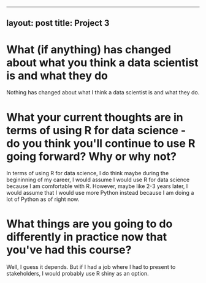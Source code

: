 
---
layout: post
title: Project 3
---


# What (if anything) has changed about what you think a data scientist is and what they do

Nothing has changed about what I think a data scientist is and what they do.

# What your current thoughts are in terms of using R for data science - do you think you'll continue to use R going forward? Why or why not?

In terms of using R for data science, I do think maybe during the begininning of my career, I would assume I would use R for data science because I am comfortable with R. However, maybe like 2-3 years later, I would assume that I would use more Python instead because I am doing a lot of Python as of right now.

# What things are you going to do differently in practice now that you've had this course?

Well, I guess it depends. But if I had a job where I had to present to stakeholders, I would probably use R shiny as an option.


